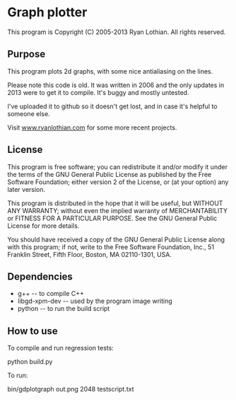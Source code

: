 Graph plotter
=============

This program is Copyright (C) 2005-2013 Ryan Lothian. All rights reserved.


Purpose 
-------
This program plots 2d graphs, with some nice antialiasing on the lines.

Please note this code is old. It was written in 2006 and the only updates
in 2013 were to get it to compile. It's buggy and mostly untested. 

I've uploaded it to github so it doesn't get lost, and in case it's helpful 
to someone else.

Visit www.ryanlothian.com for some more recent projects.


License 
-------
This program is free software; you can redistribute it and/or modify it
under the terms of the GNU General Public License as published by the Free
Software Foundation; either version 2 of the License, or (at your option) 
any later version.

This program is distributed in the hope that it will be useful, but WITHOUT
ANY WARRANTY; without even the implied warranty of MERCHANTABILITY or 
FITNESS FOR A PARTICULAR PURPOSE.  See the GNU General Public License for 
more details.

You should have received a copy of the GNU General Public License along with
this program; if not, write to the Free Software Foundation, Inc., 
51 Franklin Street, Fifth Floor, Boston, MA  02110-1301, USA.
 

Dependencies
------------

  * g++               -- to compile C++
  * libgd-xpm-dev     -- used by the program image writing
  * python            -- to run the build script


How to use
----------
To compile and run regression tests:

  python build.py
  
To run:

  bin/gdplotgraph out.png 2048 testscript.txt
